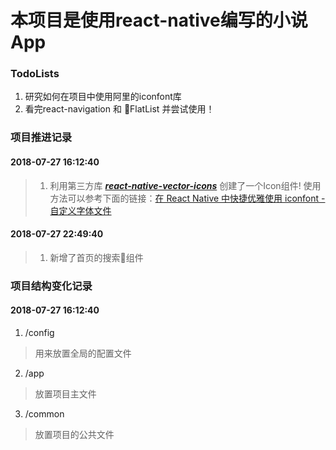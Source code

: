 # 本项目是使用react-native编写的小说App

### TodoLists
1. 研究如何在项目中使用阿里的iconfont库
2. 看完react-navigation 和 FlatList 并尝试使用！

### 项目推进记录

#### 2018-07-27 16:12:40
>1. 利用第三方库 [___react-native-vector-icons___](https://github.com/oblador/react-native-vector-icons) 创建了一个Icon组件! 使用方法可以参考下面的链接：[在 React Native 中快捷优雅使用 iconfont - 自定义字体文件](https://www.jianshu.com/p/325d4b9955d3)

#### 2018-07-27 22:49:40
>1. 新增了首页的搜索组件 

### 项目结构变化记录
#### 2018-07-27 16:12:40
1. /config
> 用来放置全局的配置文件
2. /app
> 放置项目主文件 
3. /common
> 放置项目的公共文件